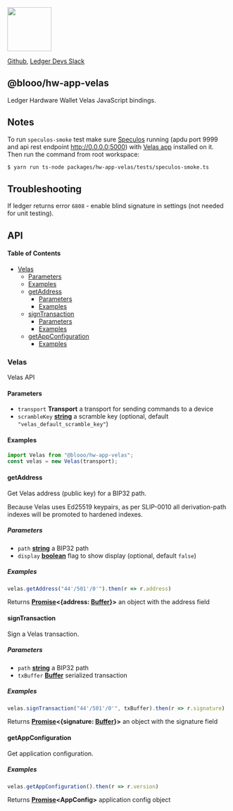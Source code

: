 <img src="https://user-images.githubusercontent.com/211411/34776833-6f1ef4da-f618-11e7-8b13-f0697901d6a8.png" height="100" />

[Github](https://github.com/LedgerHQ/ledgerjs/),
[Ledger Devs Slack](https://ledger-dev.slack.com/)


## @blooo/hw-app-velas

Ledger Hardware Wallet Velas JavaScript bindings.

## Notes

To run `speculos-smoke` test make sure [Speculos](https://github.com/LedgerHQ/speculos) running (apdu port 9999 and api rest endpoint <http://0.0.0.0:5000>) with [Velas app](https://github.com/LedgerHQ/app-velas) installed on it. Then run the command from root workspace:

```bash
$ yarn run ts-node packages/hw-app-velas/tests/speculos-smoke.ts
```

## Troubleshooting

If ledger returns error `6808` - enable blind signature in settings (not needed for unit testing).

## API

<!-- Generated by documentation.js. Update this documentation by updating the source code. -->

#### Table of Contents

*   [Velas](#velas)
    *   [Parameters](#parameters)
    *   [Examples](#examples)
    *   [getAddress](#getaddress)
        *   [Parameters](#parameters-1)
        *   [Examples](#examples-1)
    *   [signTransaction](#signtransaction)
        *   [Parameters](#parameters-2)
        *   [Examples](#examples-2)
    *   [getAppConfiguration](#getappconfiguration)
        *   [Examples](#examples-3)

### Velas

Velas API

#### Parameters

*   `transport` **Transport** a transport for sending commands to a device
*   `scrambleKey` **[string](https://developer.mozilla.org/docs/Web/JavaScript/Reference/Global_Objects/String)** a scramble key (optional, default `"velas_default_scramble_key"`)

#### Examples

```javascript
import Velas from "@blooo/hw-app-velas";
const velas = new Velas(transport);
```

#### getAddress

Get Velas address (public key) for a BIP32 path.

Because Velas uses Ed25519 keypairs, as per SLIP-0010
all derivation-path indexes will be promoted to hardened indexes.

##### Parameters

*   `path` **[string](https://developer.mozilla.org/docs/Web/JavaScript/Reference/Global_Objects/String)** a BIP32 path
*   `display` **[boolean](https://developer.mozilla.org/docs/Web/JavaScript/Reference/Global_Objects/Boolean)** flag to show display (optional, default `false`)

##### Examples

```javascript
velas.getAddress("44'/501'/0'").then(r => r.address)
```

Returns **[Promise](https://developer.mozilla.org/docs/Web/JavaScript/Reference/Global_Objects/Promise)<{address: [Buffer](https://nodejs.org/api/buffer.html)}>** an object with the address field

#### signTransaction

Sign a Velas transaction.

##### Parameters

*   `path` **[string](https://developer.mozilla.org/docs/Web/JavaScript/Reference/Global_Objects/String)** a BIP32 path
*   `txBuffer` **[Buffer](https://nodejs.org/api/buffer.html)** serialized transaction

##### Examples

```javascript
velas.signTransaction("44'/501'/0'", txBuffer).then(r => r.signature)
```

Returns **[Promise](https://developer.mozilla.org/docs/Web/JavaScript/Reference/Global_Objects/Promise)<{signature: [Buffer](https://nodejs.org/api/buffer.html)}>** an object with the signature field

#### getAppConfiguration

Get application configuration.

##### Examples

```javascript
velas.getAppConfiguration().then(r => r.version)
```

Returns **[Promise](https://developer.mozilla.org/docs/Web/JavaScript/Reference/Global_Objects/Promise)\<AppConfig>** application config object
